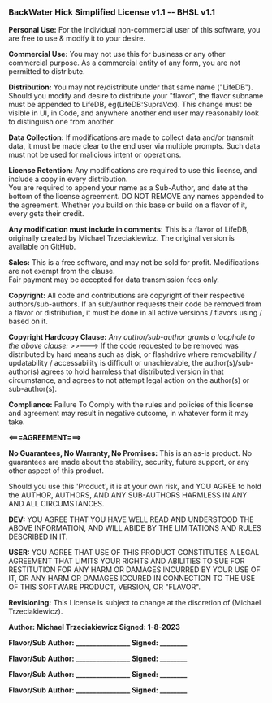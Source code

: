 ### BackWater Hick Simplified License v1.1 -- BHSL v1.1

**Personal Use:** For the individual non-commercial user of this software, you are free to use & modify it to your desire.

**Commercial Use:** You may not use this for business or any other commercial purpose.  As a commercial entity of any form, you are not permitted to distribute.

**Distribution:** You may not re/distribute under that same name ("LifeDB").  Should you modify and desire to distribute your "flavor",
the flavor subname must be appended to LifeDB, eg(LifeDB:SupraVox).  This change must be visible in UI, in Code, 
and anywhere another end user may reasonably look to distinguish one from another.

**Data Collection:** If modifications are made to collect data and/or transmit data, it must be made clear to the end user via multiple prompts.
Such data must not be used for malicious intent or operations.

**License Retention:** Any modifications are required to use this license, and include a copy in every distribution.  
You are required to append your name as a Sub-Author, and date at the bottom of the license agreement.
DO NOT REMOVE any names appended to the agreement. Whether you build on this base or build on a flavor of it, every gets their credit.

**Any modification must include in comments:**
This is a flavor of LifeDB, originally created by Michael Trzeciakiewicz.
The original version is available on GitHub.

**Sales:** This is a free software, and may not be sold for profit.  Modifications are not exempt from the clause.  
Fair payment may be accepted for data transmission fees only.

**Copyright:** All code and contributions are copyright of their respective authors/sub-authors.  If an sub/author requests their code be removed from a flavor or distribution, it must be done in all active versions / flavors using / based on it. 

**Copyright Hardcopy Clause:** *Any author/sub-author grants a loophole to the above clause:* >>---> If the code requested to be removed was distributed by hard means such as disk, or flashdrive where removability / updatability / accessability is difficult or unachievable, the author(s)/sub-author(s) agrees to hold harmless that distributed version in that circumstance, and agrees to not attempt legal action on the author(s) or sub-author(s). 

**Compliance:** Failure To Comply with the rules and policies of this license and agreement may result in negative outcome,
in whatever form it may take.
  
**<===AGREEMENT===>**

**No Guarantees, No Warranty, No Promises:** This is an as-is product.
No guarantees are made about the stability, security, future support, or any other aspect of this product. 

Should you use this 'Product', it is at your own risk,
and YOU AGREE to hold the AUTHOR, AUTHORS, AND ANY SUB-AUTHORS HARMLESS IN ANY AND ALL CIRCUMSTANCES.

**DEV:** YOU AGREE THAT YOU HAVE WELL READ AND UNDERSTOOD THE ABOVE INFORMATION, AND WILL ABIDE BY THE LIMITATIONS AND RULES DESCRIBED IN IT.

**USER:** YOU AGREE THAT USE OF THIS PRODUCT CONSTITUTES A LEGAL AGREEMENT THAT 
LIMITS YOUR RIGHTS AND ABILITIES TO SUE FOR RESTITUTION FOR ANY HARM OR DAMAGES INCURRED BY YOUR USE OF IT,
OR ANY HARM OR DAMAGES ICCURED IN CONNECTION TO THE USE OF THIS SOFTWARE PRODUCT, VERSION, OR "FLAVOR".

**Revisioning:** This License is subject to change at the discretion of (Michael Trzeciakiewicz).

**Author: Michael Trzeciakiewicz Signed: 1-8-2023**  

**Flavor/Sub Author: ________________ Signed: ________**  

**Flavor/Sub Author: ________________ Signed: ________**  

**Flavor/Sub Author: ________________ Signed: ________**  

**Flavor/Sub Author: ________________ Signed: ________**
